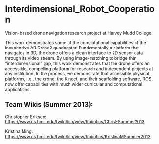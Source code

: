Interdimensional_Robot_Cooperation
==================================

Vision-based drone navigation research project  at Harvey Mudd College.

This work demonstrates some of the computational capabilities of the inexpensive AR.Drone2 quadcopter. Fundamentally a platform that navigates in 3D, the drone offers a clean interface to 2D sensor data through its video stream. By using image-matching to bridge that “interdimensional” gap, this work demonstrates that the drone offers an accessible, compelling platform for research and independent projects at any institution. In the process, we demonstrate that accessible physical platforms, i.e., the drone, the Kinect, and their scaffolding software, ROS, now offer capabilities with much wider curricular and computational applications.

Team Wikis (Summer 2013):
----------------------------------

Christopher Eriksen: https://www.cs.hmc.edu/twiki/bin/view/Robotics/ChrisESummer2013

Kristina Ming: https://www.cs.hmc.edu/twiki/bin/view/Robotics/KristinaMSummer2013
